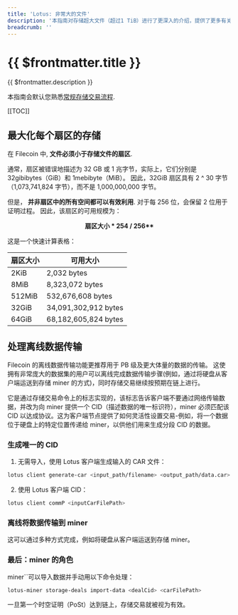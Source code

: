 ```yaml
---
title: 'Lotus: 非常大的文件'
description: '本指南对存储超大文件（超过1 TiB）进行了更深入的介绍，提供了更多有关如何存储数据的见解，并给出最佳实践的案例。'
breadcrumb: ''
---
```


# {{ $frontmatter.title }}

{{ $frontmatter.description }}

本指南会默认您熟悉[常规存储交易流程](store-data.md).

[[TOC]]

## 最大化每个扇区的存储

在 Filecoin 中, **文件必须小于存储文件的扇区**.

通常，扇区被错误地描述为 32 GB 或 1 兆字节，实际上，它们分别是 32gibibytes（GiB）和 1mebibyte（MiB）。 因此，32GiB 扇区具有 2 ^ 30 字节（1,073,741,824 字节），而不是 1,000,000,000 字节。

但是， **并非扇区中的所有空间都可以有效利用**. 对于每 256 位，会保留 2 位用于证明过程。 因此，该扇区的可用规模为：

<center>
<b>扇区大小 * 254 / 256**</b>
</center>

这是一个快速计算表格：

| 扇区大小 | 可用大小             |
| -------- | -------------------- |
| 2KiB     | 2,032 bytes          |
| 8MiB     | 8,323,072 bytes      |
| 512MiB   | 532,676,608 bytes    |
| 32GiB    | 34,091,302,912 bytes |
| 64GiB    | 68,182,605,824 bytes |

## 处理离线数据传输

Filecoin 的离线数据传输功能更推荐用于 PB 级及更大体量的数据的传输。 这使拥有非常庞大的数据集的用户可以离线完成数据传输步骤(例如，通过将硬盘从客户端运送到存储 miner 的方式)，同时存储交易继续按预期在链上进行。

它是通过存储交易命令上的标志实现的，该标志告诉客户端不要通过网络传输数据，并改为向 miner 提供一个 CID（描述数据的唯一标识符），miner 必须匹配该 CID 以达成协议。这为客户端节点提供了如何灵活性设置交易-例如，将一个数据位于硬盘上的特定位置传递给 miner，以供他们用来生成分段 CID 的数据。

### 生成唯一的 CID

1. 无需导入，使用 Lotus 客户端生成输入的 CAR 文件：

```sh
lotus client generate-car <input_path/filename> <output_path/data.car>
```

2. 使用 Lotus 客户端 CID：

```sh
lotus client commP <inputCarFilePath>
```

### 离线将数据传输到 miner

这可以通过多种方式完成，例如将硬盘从客户端运送到存储 miner。

### 最后：miner 的角色

miner``可以导入数据并手动用以下命令处理：

```sh
lotus-miner storage-deals import-data <dealCid> <carFilePath>
```

一旦第一个时空证明（PoSt）达到链上，存储交易就被视为有效。
